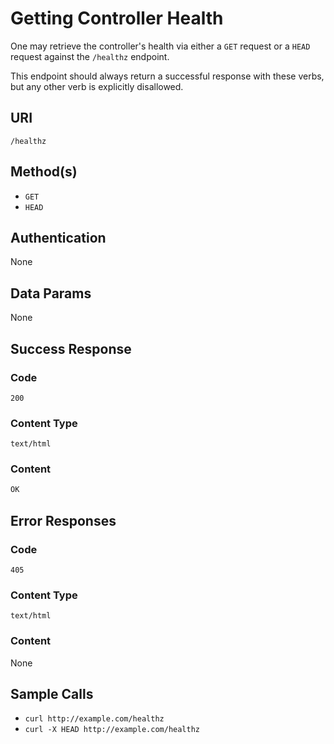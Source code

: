 # Getting Controller Health #

One may retrieve the controller's health via either a `GET` request or a `HEAD` request against the `/healthz` endpoint.

This endpoint should always return a successful response with these verbs, but any other verb is explicitly disallowed.

## URI ##

`/healthz`

## Method(s) ##

* `GET`
* `HEAD`

## Authentication ##

None

## Data Params ##

None

## Success Response ##

### Code ###

`200`

### Content Type ###

`text/html`

### Content ###

```html
OK
```

## Error Responses ##

### Code ###

`405`

### Content Type ###

`text/html`

### Content ###

None

## Sample Calls ##

* `curl http://example.com/healthz`
* `curl -X HEAD http://example.com/healthz`

